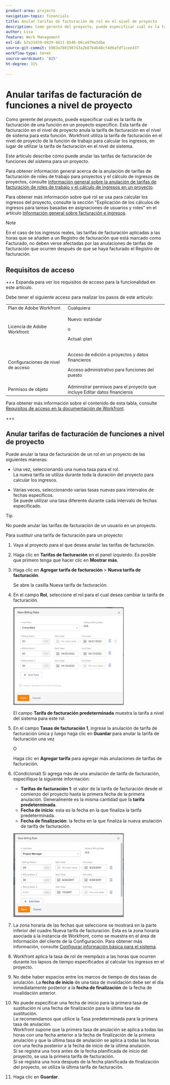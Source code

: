```yaml
---
product-area: projects
navigation-topic: financials
title: Anular tarifas de facturación de rol en el nivel de proyecto
description: Como gerente del proyecto, puede especificar cuál es la tarifa de facturación de una función en un proyecto específico. Esta tarifa de facturación en el nivel de proyecto anula la tarifa de facturación en el nivel de sistema para esta función. Workfront utiliza la tarifa de facturación en el nivel de proyecto de la función de trabajo para calcular los ingresos, en lugar de utilizar la tarifa de facturación en el nivel de sistema.
author: Lisa
feature: Work Management
exl-id: b7a33459-6929-4611-8546-06ca979e5dbe
source-git-commit: b983a780198743a2b87b4b48cf4d6afdf1cee437
workflow-type: tm+mt
source-wordcount: '825'
ht-degree: 31%

---
```


# Anular tarifas de facturación de funciones a nivel de proyecto

Como gerente del proyecto, puede especificar cuál es la tarifa de facturación de una función en un proyecto específico. Esta tarifa de facturación en el nivel de proyecto anula la tarifa de facturación en el nivel de sistema para esta función. Workfront utiliza la tarifa de facturación en el nivel de proyecto de la función de trabajo para calcular los ingresos, en lugar de utilizar la tarifa de facturación en el nivel de sistema.

Este artículo describe cómo puede anular las tarifas de facturación de funciones del sistema para un proyecto.

Para obtener información general acerca de la anulación de tarifas de facturación de roles de trabajo para proyectos y el cálculo de ingresos de proyectos, consulte [Información general sobre la anulación de tarifas de facturación de roles de trabajo y el cálculo de ingresos en un proyecto](../../../manage-work/projects/project-finances/override-role-billing-rates-and-calculate-project-revenue.md).

Para obtener más información sobre qué rol se usa para calcular los ingresos del proyecto, consulte la sección &quot;Explicación de los cálculos de ingresos para tareas basadas en asignaciones de usuarios y roles&quot; en el artículo [Información general sobre facturación e ingresos](../../../manage-work/projects/project-finances/billing-and-revenue-overview.md).

>[!NOTE]
>
>En el caso de los ingresos reales, las tarifas de facturación aplicadas a las horas que se añaden a un Registro de facturación que está marcado como Facturado, no deben verse afectadas por las anulaciones de tarifas de facturación que ocurren después de que se haya facturado el Registro de facturación.

## Requisitos de acceso

+++ Expanda para ver los requisitos de acceso para la funcionalidad en este artículo.

Debe tener el siguiente acceso para realizar los pasos de este artículo:

<table style="table-layout:auto"> 
 <col> 
 <col> 
 <tbody> 
  <tr> 
   <td role="rowheader">Plan de Adobe Workfront</td> 
   <td>Cualquiera</td> 
  </tr> 
  <tr> 
   <td role="rowheader">Licencia de Adobe Workfront</td> 
   <td>
   <p>Nuevo: estándar</p>
   <p>o</p>
   <p>Actual: plan</p></td> 
  </tr> 
  <tr> 
   <td role="rowheader">Configuraciones de nivel de acceso</td> 
   <td> <p>Acceso de edición a proyectos y datos financieros</p> <p>Acceso administrativo para funciones del puesto</p></td> 
  </tr> 
  <tr> 
   <td role="rowheader">Permisos de objeto</td> 
   <td>Administrar permisos para el proyecto que incluye Editar datos financieros </td> 
  </tr> 
 </tbody> 
</table>

Para obtener más información sobre el contenido de esta tabla, consulte [Requisitos de acceso en la documentación de Workfront](/help/quicksilver/administration-and-setup/add-users/access-levels-and-object-permissions/access-level-requirements-in-documentation.md).

+++

## Anular tarifas de facturación de funciones a nivel de proyecto

Puede anular la tasa de facturación de un rol en un proyecto de las siguientes maneras:

* Una vez, seleccionando una nueva tasa para el rol.\
  La nueva tarifa se utiliza durante toda la duración del proyecto para calcular los ingresos.

* Varias veces, seleccionando varias tasas nuevas para intervalos de fechas específicos.\
  Se puede utilizar una tasa diferente durante cada intervalo de fechas especificado.

>[!TIP]
>
>No puede anular las tarifas de facturación de un usuario en un proyecto.

Para sustituir una tarifa de facturación para un proyecto:

1. Vaya al proyecto para el que desea anular las tarifas de facturación.
1. Haga clic en **Tarifas de facturación** en el panel izquierdo. Es posible que primero tenga que hacer clic en **Mostrar más**.
1. Haga clic en **Agregar tarifa de facturación** > **Nueva tarifa de facturación**.

   Se abre la casilla Nueva tarifa de facturación.

1. En el campo **Rol**, seleccione el rol para el cual desea cambiar la tarifa de facturación.

   ![Anular tarifa de facturación en el proyecto](assets/override-billing-rate-on-project-nwe-350x310.png)

   El campo **Tarifa de facturación predeterminada** muestra la tarifa a nivel del sistema para este rol.

1. En el campo **Tasas de facturación 1**, ingrese la anulación de tarifa de facturación única y luego haga clic en **Guardar** para anular la tarifa de facturación una vez

   O

   Haga clic en **Agregar tarifa** para agregar más anulaciones de tarifas de facturación.

1. (Condicional) Si agrega más de una anulación de tarifa de facturación, especifique la siguiente información:

   * **Tarifas de facturación 1**: el valor de la tarifa de facturación desde el comienzo del proyecto hasta la primera fecha de la primera anulación. Generalmente es la misma cantidad que la **tarifa predeterminada**.
   * **Fecha de inicio**: esta es la fecha en la que finaliza la tarifa predeterminada.
   * **Fecha de finalización**: la fecha en la que finaliza la nueva anulación de tarifa de facturación.

   ![new_billing_rate_with_adjustment_dates.png](assets/new-billing-rate-with-adjustment-dates-350x266.png)

1. La zona horaria de las fechas que seleccione se mostrará en la parte inferior del cuadro Nueva tarifa de facturación. Esta es la zona horaria asociada a la instancia de Workfront, como se muestra en el área de Información del cliente de la Configuración. Para obtener más información, consulte [Configurar información básica para el sistema](../../../administration-and-setup/get-started-wf-administration/configure-basic-info.md).
1. Workfront aplica la tasa de rol de reemplazo a las horas que ocurren durante los lapsos de tiempo especificados al calcular los ingresos en el proyecto.
1. No debe haber espacios entre los marcos de tiempo de dos tasas de anulación. La **fecha de inicio** de una tasa de invalidación debe ser el día inmediatamente posterior a la **fecha de finalización** de la fecha de invalidación anterior.

1. No puede especificar una fecha de inicio para la primera tasa de sustitución ni una fecha de finalización para la última tasa de sustitución.\
   Le recomendamos que utilice la Tasa predeterminada para la primera tasa de anulación.\
   Workfront supone que la primera tasa de anulación se aplica a todas las horas con una fecha anterior a la fecha de finalización de la primera anulación y que la última tasa de anulación se aplica a todas las horas con una fecha posterior a la fecha de inicio de la última anulación.\
   Si se registra una hora antes de la fecha planificada de inicio del proyecto, se usa la primera tarifa de facturación.\
   Si se registra una hora después de la fecha planificada de finalización del proyecto, se utiliza la última tarifa de facturación.

1. Haga clic en **Guardar**.
